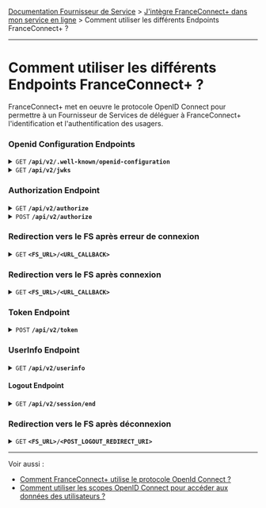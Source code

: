 [Documentation Fournisseur de Service](../README.md) > [J'intègre FranceConnect+ dans mon service en ligne](../README.md#jintègre-franceconnect-dans-mon-service-en-ligne) > Comment utiliser les différents Endpoints FranceConnect+ ?

---

# Comment utiliser les différents Endpoints FranceConnect+ ?

FranceConnect+ met en oeuvre le protocole OpenID Connect pour permettre à un Fournisseur de Services de déléguer à FranceConnect+ l'identification et l'authentification des usagers.

### Openid Configuration Endpoints

<details>
 <summary><code>GET</code> <code><b>/api/v2/.well-known/openid-configuration</b></code> </summary>

##### Description

Implémente la requête de `Provider Configuration`

https://openid.net/specs/openid-connect-discovery-1_0.html#ProviderConfigurationRequest

##### Paramètres

> Aucun

##### Réponses

> | code http     | content-type                      |réponse                                                            |
> |---------------|-----------------------------------|---------------------------------------------------------------------|
> | `200`       | `application/json;charset=utf-8`        | Document JSON décrivant la configuration de FranceConnect+ |

##### Exemple d'appel

> ```
> GET /api/v2/.well-known/openid-configuration HTTP/1.1
> Host: auth.integ01.dev-franceconnect.fr
> ```

Configuration FranceConnect+ sur l'environnement d'intégration: 

https://auth.integ01.dev-franceconnect.fr/api/v2/.well-known/openid-configuration

</details>

<details>
 <summary><code>GET</code> <code><b>/api/v2/jwks</b></code> </summary>

##### Description

Liste les clés de signature utilisées par FranceConnect+

##### Paramètres

> Aucun

> | code http     | content-type                      |réponse                                                            |
> |---------------|-----------------------------------|---------------------------------------------------------------------|
> | `200`       | `application/json;charset=utf-8`        | Document JSON décrivant les clés de signature de FranceConnect+ |

##### Exemple d'appel

> ```
> GET /api/v2/jwks HTTP/1.1
> Host: auth.integ01.dev-franceconnect.fr
> ```

Clés FranceConnect+ sur l'environnement d'intégration: 

https://auth.integ01.dev-franceconnect.fr/api/v2/jwks

</details>

### Authorization Endpoint

<details>
 <summary><code>GET</code> <code><b>/api/v2/authorize</b></code> </summary>

##### Description

Implémente le `Authorization Endpoint` de Openid Connect:

https://openid.net/specs/openid-connect-core-1_0.html#AuthorizationEndpoint

##### Paramètres

> | nom | requis/optionnel | type de données | description |
> |--------|-----------|----------------|------------------------------------------------------|
> | `response_type` | requis | string | `code` |
> | `client_id` | requis | string | `<CLIENT_ID>` Identifiant du FS, communiqué lors de son inscription auprès de FC+ |
> | `redirect_uri` | requis | string |` <FS_URL>%2F<URL_CALLBACK>` Url de retour vers le FS (encodée), communiquée lors de son inscription auprès de FC+ |
> | `acr_values` | requis | string | `eidas2 | eidas3` FranceConnect+ supporte les niveaux eIDAS substantiel et élevé |
> | `scope` | requis | string | `<SCOPES>` Liste des scopes demandés séparés par des espaces (%20 au format unicode dans l'URL) ou des '+' |
> | `claims` | optionnel | string | `<CLAIMS>` Objet JSON encodé décrivant les claims demandés ([Voir spécification Openid Connect](https://openid.net/specs/openid-connect-core-1_0.html#ClaimsParameter)) |
> | `state` | requis | string (minimum 32 caractères) | `<STATE>` Champ obligatoire, généré aléatoirement par le FS, que FC+ renvoie tel quel dans la redirection qui suit l'authentification, pour être ensuite vérifié par le FS. Il est utilisé afin d’empêcher l’exploitation de failles CSRF |
> | `nonce` | requis | string (minimum 32 caractères) | `<NONCE>` Champ obligatoire, généré aléatoirement par le FS que FC renvoie tel quel dans la réponse à l'appel au `Token Endpoint`, pour être ensuite vérifié par le FS. Il est utilisé pour empêcher les attaques par rejeu |
> | `prompt` | optionnel | string | `login` FC+ force une demande de réauthentification avec le FI à chaque connexion |

##### Réponses

> | code http     | content-type                      |réponse                                                            |
> |---------------|-----------------------------------|---------------------------------------------------------------------|
> | `303` (succès)        | `text/html;charset=UTF-8`        | Redirection vers la page de sélection du FI `/api/v2/interaction/{interactionHash}` où {interactionHash} est un hash lié à la session de l'usager |
> | `303` (erreur) | `text/html;charset=UTF-8`        | [Redirection vers le FS après erreur de connexion](#redirection-vers-le-fs-après-erreur-de-connexion) |
> | `400` (mauvais format)| `text/html;charset=UTF-8`        | La page d'erreur avec code `Y000400` est affichée en cas de mauvais format |

##### Exemple d'appel

> ```
> GET /api/v2/authorize?response_type=code&prompt=login&acr_values=eidas2&
> scope=openid+gender+given_name+family_name+email+preferred_username&
> claims=%7B%22id_token%22%3A%7B%22amr%22%3A%7B%22essential%22%3Atrue%7D%7D%7D&
> client_id=6925fb8143c76eded44d32b40c0cb1006065f7f003de52712b78985704f39950&
> redirect_uri=https%3A%2F%2Ffsp1v2.integ01.fcp.fournisseur-de-service.fr%2Foidc-callback&
> state=9ed67ae42fdc5d0a6867a5425a284745f4f73ce8b6edf76e453487aa1b73cc89&
> nonce=7db9b35458f2288bade947791f1c8fa2d02954f8eb7d9909dc68784f7c4aea29 HTTP/1.1
> Host: auth.integ01.dev-franceconnect.fr
> ```

</details>

<details>
 <summary><code>POST</code> <code><b>/api/v2/authorize</b></code> </summary>

##### Description

Implémente le `Authorization Endpoint` de Openid Connect:

https://openid.net/specs/openid-connect-core-1_0.html#AuthorizationEndpoint

##### Entête

> | nom | requis/optionnel | valeur |
> |----------------|--------|-------------------------------------|
> | `Content-Type` | requis | `application/x-www-form-urlencoded` |

##### Body

> | nom | requis/optionnel | type de données | description |
> |--------|-----------|----------------|------------------------------------------------------|
> | `response_type` | requis | string | `code` |
> | `client_id` | requis | string | `<CLIENT_ID>` Identifiant du FS, communiqué lors de son inscription auprès de FC+ |
> | `redirect_uri` | requis | string |`<FS_URL>%2F<URL_CALLBACK>` Url de retour vers le FS (encodée), communiquée lors de son inscription auprès de FC+ |
> | `acr_values` | requis | string | `eidas2 | eidas3` FranceConnect+ supporte les niveaux eIDAS substantiel et élevé |
> | `scope` | requis | string | `<SCOPES>` Liste des scopes demandés séparés par des espaces (%20 au format unicode dans l'URL) ou des '+' |
> | `claims` | optionnel | string | `<CLAIMS>` Objet JSON encodé décrivant les claims demandés ([Voir spécification Openid Connect](https://openid.net/specs/openid-connect-core-1_0.html#ClaimsParameter)) |
> | `state` | requis | string (minimum 32 caractères) | `<STATE>` Champ obligatoire, généré aléatoirement par le FS, que FC+ renvoie tel quel dans la redirection qui suit l'authentification, pour être ensuite vérifié par le FS. Il est utilisé afin d’empêcher l’exploitation de failles CSRF |
> | `nonce` | requis | string (minimum 32 caractères) | `<NONCE>` Champ obligatoire, généré aléatoirement par le FS que FC renvoie tel quel dans la réponse à l'appel au `Token Endpoint`, pour être ensuite vérifié par le FS. Il est utilisé pour empêcher les attaques par rejeu |
> | `prompt` | optionnel | string | `login` FC+ force une demande de réauthentification avec le FI à chaque connexion |

##### Réponses

> | code http     | content-type                      |réponse                                                            |
> |---------------|-----------------------------------|---------------------------------------------------------------------|
> | `303` (succès)        | `text/html;charset=UTF-8`        | Redirection vers la page de recherche des FI `/api/v2/interaction/{interactionHash}` où {interactionHash} est un hash lié à la session de l'usager |
> | `303` (erreur) | `text/html;charset=UTF-8`        | [Redirection vers le FS après erreur de connexion](#redirection-vers-le-fs-après-erreur-de-connexion) |
> | `400` (mauvais format)| `text/html;charset=UTF-8`        | La page d'erreur avec code `Y000400` est affichée en cas de mauvais format |

##### Exemple d'appel

> ```
> POST /api/v2/authorize HTTP/1.1
> Host: auth.integ01.dev-franceconnect.fr
> Content-Type: application/x-www-form-urlencoded
>
> response_type=code&prompt=login&acr_values=eidas2&
> scope=openid+gender+given_name+family_name+email+preferred_username&
> claims=%7B%22id_token%22%3A%7B%22amr%22%3A%7B%22essential%22%3Atrue%7D%7D%7D&
> client_id=6925fb8143c76eded44d32b40c0cb1006065f7f003de52712b78985704f39950&
> redirect_uri=https%3A%2F%2Ffsp1v2.integ01.fcp.fournisseur-de-service.fr%2Foidc-callback&
> state=9ed67ae42fdc5d0a6867a5425a284745f4f73ce8b6edf76e453487aa1b73cc89&
> nonce=7db9b35458f2288bade947791f1c8fa2d02954f8eb7d9909dc68784f7c4aea29
> ```

</details>

### Redirection vers le FS après erreur de connexion

<details>
 <summary><code>GET</code> <code><b>&lt;FS_URL&gt;/&lt;URL_CALLBACK&gt;</b></code> </summary>

##### Description

Redirection vers le FS après une erreur de connexion.

FranceConnect+ renvoie le code d'erreur, la description de l'erreur et le state.

##### Paramètres

> | nom | requis/optionnel | type de données | description |
> |--------|-----------|----------------|------------------------------------------------------|
> | `error` | requis | string | code d'erreur |
> | `error_description` | requis | string | description de l'erreur |
> | `state` | requis | string (minimum 32 caractères) | `<STATE>` communiqué par par le FS dans l'appel au `Authorization Endpoint`. Cette information est à vérifier par le FS, afin d’empêcher l’exploitation de failles CSRF |

##### Exemple d'appel

Exemple de retour vers le FS de mock

> ```
> GET /oidc-callback?state=9ed67ae42fdc5d0a6867a5425a284745f4f73ce8b6edf76e453487aa1b73cc89
> error_description=User+auth+aborted&error=access_denied HTTP/1.1
> Host: fsp1v2.integ01.fcp.fournisseur-de-service.fr
> ```

</details>


### Redirection vers le FS après connexion

<details>
 <summary><code>GET</code> <code><b>&lt;FS_URL&gt;/&lt;URL_CALLBACK&gt;</b></code> </summary>

##### Description

Redirection vers le FS après connexion chez le FI.

FranceConnect+ renvoie le code d'autorisation et le state.

##### Paramètres

> | nom | requis/optionnel | type de données | description |
> |--------|-----------|----------------|------------------------------------------------------|
> | `code` | requis | string | `<AUTHZ_CODE>` code d'autorisation à transmettre au `Token Endpoint` |
> | `state` | requis | string (minimum 32 caractères) | `<STATE>` communiqué par par le FS dans l'appel au `Authorization Endpoint`. Cette information est à vérifier par le FS, afin d’empêcher l’exploitation de failles CSRF |

##### Exemple d'appel

Exemple de retour vers le FS de mock

> ```
> GET /oidc-callback?code=_DOF10msXreojwyScrXmfqvwp8q3p1G7ZIzatMj60it&
> state=9ed67ae42fdc5d0a6867a5425a284745f4f73ce8b6edf76e453487aa1b73cc89 HTTP/1.1
> Host: fsp1v2.integ01.fcp.fournisseur-de-service.fr
> ```

</details>

### Token Endpoint

<details>
 <summary><code>POST</code> <code><b>/api/v2/token</b></code> </summary>

##### Description

Implémente le `Token Endpoint` de Openid Connect:

https://openid.net/specs/openid-connect-core-1_0.html#TokenEndpoint

##### Entête

> | nom | requis/optionnel | valeur |
> |----------------|--------|-------------------------------------|
> | `Content-Type` | requis | `application/x-www-form-urlencoded` |

##### Body

> | nom | requis/optionnel | type de données | description |
> |--------|-----------|----------------|------------------------------------------------------|
> | `grant_type` | requis | string | `authorization_code` |
> | `client_id` | requis | string | `<CLIENT_ID>` Identifiant du FS, communiqué lors de son inscription auprès de FC+ |
> | `client_secret` | requis | string | `<CLIENT_SECRET>` Le secret du FS, communiqué lors de son inscription auprès de FC+ |
> | `redirect_uri` | requis | string |` <FS_URL>%2F<URL_CALLBACK>` Url de retour vers le FS (encodée), communiqué lors de l'appel au `Authorization Endpoint` |
> | `code` | requis | string | `<AUTHZ_CODE>` code d'autorisation fourni par FranceConnect+ après connexion |

##### Réponses

> | code http     | content-type                      |réponse                                                            |
> |---------------|-----------------------------------|---------------------------------------------------------------------|
> | `200`       | `application/json;charset=utf-8`        | La réponse contenant l'access token |
> | `400`       | `application/json;charset=utf-8`        | JSON document décrivant l'origine de l'erreur de format |

##### Format de la réponse en succès

```
{
  'access_token': <ACCESS_TOKEN>,
  'token_type': 'Bearer',
  'expires_in': 60,
  'id_token': <ID_TOKEN>
}
```

Voir le format de l'[id_token](../doc_fs.md#id_token).

</details>

### UserInfo Endpoint

<details>
 <summary><code>GET</code> <code><b>/api/v2/userinfo</b></code> </summary>

##### Description

Implémente le `UserInfo Endpoint` de Openid Connect:

https://openid.net/specs/openid-connect-core-1_0.html#UserInfo

##### Entête

> | nom | requis/optionnel | valeur |
> |----------------|--------|-------------------------------------|
> | `Authorization` | requis | `Bearer <ACCESS_TOKEN>` où `<ACCESS_TOKEN>` a été communiqué par le `Token Endpoint` |

##### Paramètres

> Aucun

##### Réponses

> | code http     | content-type                      |réponse                                                            |
> |---------------|-----------------------------------|---------------------------------------------------------------------|
> | `200`       | `application/jwt`                   | JSON Web Token contenant les claims transmis par le FI  |
> | `400`       | `application/json;charset=utf-8`    | JSON document décrivant l'origine de l'erreur de format |

Voir le format de [userinfo](../doc_fs.md#userinfo).

</details>

#### Logout Endpoint

<details>
 <summary><code>GET</code> <code><b>/api/v2/session/end</b></code> </summary>

##### Description

Implémente le `Logout Endpoint` de Openid Connect:

http://openid.net/specs/openid-connect-session-1_0.html#RPLogout

:warning: Cet appel doit être réalisé via une redirection dans le navigateur de l'usager, afin d'expirer les cookies de session FranceConnect+ et FI.

##### Paramètres

> | nom | requis/optionnel | type de données | description |
> |--------|-----------|----------------|------------------------------------------------------|
> | `id_token_hint` | requis | string | JWT renvoyé par le endpoint `Token Endpoint` |
> | `state` | requis | string | `<STATE>` Champ obligatoire, généré aléatoirement par le FS, que FC+ renvoie tel quel dans la redirection qui suit la déconnexion, pour être ensuite vérifié par le FS. Il est utilisé afin d’empêcher l’exploitation de failles CSRF |
> | `post_logout_redirect_uri` | requis | string | `<POST_LOGOUT_REDIRECT_URI>` L'URL de redirection vers le FS après la déconnexion à FranceConnect+ |

##### Réponses

> | code http     | content-type                      |réponse                                                            |
> |---------------|-----------------------------------|-------------------------------------------------------------------|
> | `303`         | `text/html;charset=UTF-8`         | Redirection vers le FI pour déconnexion, puis [redirection vers le FS après déconnexion](#redirection-vers-le-fs-après-déconnexion) |

##### Exemple d'appel

> ```
> GET /api/v2/session/end?id_token_hint=eyJhbGciOiJIUzI1NiIsInR5cCI6IkpXVCJ9.eyJzdWIiOiI3MDRlMDI0Mj
> I5MDE1ZDJiZDQ3ZjdhNWU1YWIwNWIzNWM4MzM2YWI0MDNjMzgwMjI5ODVmOGNmYWRjODZmZTkxIiwiYW1yIjpbInB3ZCJdLCJ
> hdXRoX3RpbWUiOjE2Njg1MzAzMjYsImFjciI6ImVpZGFzMSIsIm5vbmNlIjoiYWZjODFmZGExZmJiNmQzYzg3NmFmNzVjNzM3
> YTEzMDdhMWIyOWJhMDg3M2VmYTA1OWU0NTM1ZDEyMmM5ZGI1YSIsImF0X2hhc2giOiJJVEJTV1J2NW1HRmxxTGQ0Sm5nbnRnI
> iwiYXVkIjoiNjkyNWZiODE0M2M3NmVkZWQ0NGQzMmI0MGMwY2IxMDA2MDY1ZjdmMDAzZGU1MjcxMmI3ODk4NTcwNGYzOTk1MC
> IsImV4cCI6MTY2ODUzMDM4NiwiaWF0IjoxNjY4NTMwMzI2LCJpc3MiOiJodHRwczovL2ZjYS5pbnRlZzAxLmRldi1hZ2VudGN
> vbm5lY3QuZnIvYXBpL3YyIn0.hg1n4WJbzZECwz4VldAybXYreEXJ4fxpSWqDs9V4tTk&
> state=3b7bd7fb38ccab89864563f17a89c4cb3bd400164ce828b4cfc2cb01ce8ed9da&
> post_logout_redirect_uri=https%3A%2F%2Ffsa1v2.integ01.dev-agentconnect.fr%2Flogout-callback HTTP/1.1
> Host: auth.integ01.dev-franceconnect.fr
> ```

</details>

### Redirection vers le FS après déconnexion

<details>
 <summary><code>GET</code> <code><b>&lt;FS_URL&gt;/&lt;POST_LOGOUT_REDIRECT_URI&gt;</b></code> </summary>

##### Description

Redirection vers le FS après déconnexion.

FranceConnect+ renvoie le state communiqué par le FS lors de la demande de déconnexion.

##### Paramètres

> | nom | requis/optionnel | type de données | description |
> |--------|-----------|----------------|------------------------------------------------------|
> | `state` | requis | string (minimum 32 caractères) | `<STATE>` communiqué par par le FS dans l'appel au `Logout Endpoint`. Cette information est à vérifier par le FS, afin d’empêcher l’exploitation de failles CSRF |

##### Exemple d'appel

Exemple de retour vers le FS de mock à déconnexion

> ```
> GET /logout-callback?state=3b7bd7fb38ccab89864563f17a89c4cb3bd400164ce828b4cfc2cb01ce8ed9da HTTP/1.1
> Host: fsp1v2.integ01.fcp.fournisseur-de-service.fr
> ```

</details>

---

Voir aussi : 

* [Comment FranceConnect+ utilise le protocole OpenId Connect ?](./technique-env-fc.md)
* [Comment utiliser les scopes OpenID Connect pour accéder aux données des utilisateurs ?](./technique-scope-fc.md)

